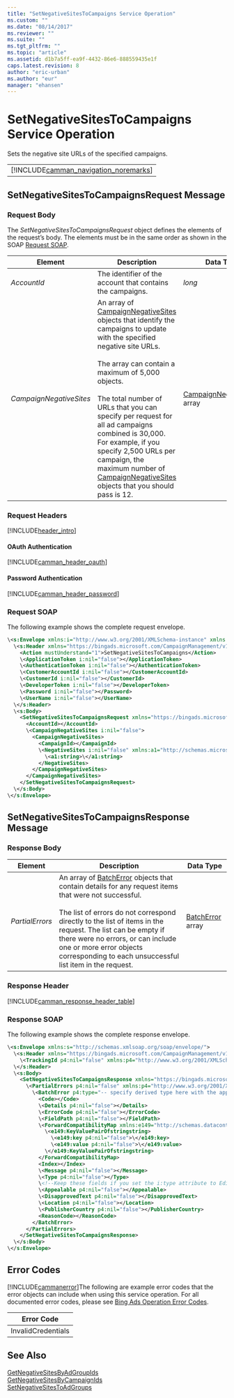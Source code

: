 ```yaml
---
title: "SetNegativeSitesToCampaigns Service Operation"
ms.custom: ""
ms.date: "08/14/2017"
ms.reviewer: ""
ms.suite: ""
ms.tgt_pltfrm: ""
ms.topic: "article"
ms.assetid: d1b7a5ff-ea9f-4432-86e6-888559435e1f
caps.latest.revision: 8
author: "eric-urban"
ms.author: "eur"
manager: "ehansen"
---
```

# SetNegativeSitesToCampaigns Service Operation
Sets the negative site URLs of the specified campaigns.

||
|-|
|[!INCLUDE[camman_navigation_noremarks](../campaign-api/includes/camman-navigation-noremarks.md)]|

## <a name="request"></a>SetNegativeSitesToCampaignsRequest Message

### Request Body
The *SetNegativeSitesToCampaignsRequest* object defines the elements of the request’s body. The elements must be in the same order as shown in the SOAP [Request SOAP](#request_soap).

|Element|Description|Data Type|
|-----------|---------------|-------------|
|*AccountId*|The identifier of the account that contains the campaigns.|*long*|
|*CampaignNegativeSites*|An array of [CampaignNegativeSites](../campaign-api/campaignnegativesites-data-object.md) objects that identify the campaigns to update with the specified negative site URLs.<br /><br />The array can contain a maximum of 5,000 objects.<br /><br />The total number of URLs that you can specify per request for all ad campaigns combined is 30,000. For example, if you specify 2,500 URLs per campaign, the maximum number of [CampaignNegativeSites](../campaign-api/campaignnegativesites-data-object.md) objects that you should pass is 12.|[CampaignNegativeSites](../campaign-api/campaignnegativesites-data-object.md) array|

### Request Headers
[!INCLUDE[header_intro](../campaign-api/includes/header-intro.md)]
#### OAuth Authentication
[!INCLUDE[camman_header_oauth](../campaign-api/includes/camman-header-oauth.md)]
#### Password Authentication
[!INCLUDE[camman_header_password](../campaign-api/includes/camman-header-password.md)]
### <a name="request_soap"></a>Request SOAP
The following example shows the complete request envelope.

```xml
\<s:Envelope xmlns:i="http://www.w3.org/2001/XMLSchema-instance" xmlns:s="http://schemas.xmlsoap.org/soap/envelope/">
  \<s:Header xmlns="https://bingads.microsoft.com/CampaignManagement/v11">
    <Action mustUnderstand="1">SetNegativeSitesToCampaigns</Action>
    \<ApplicationToken i:nil="false"></ApplicationToken>
    \<AuthenticationToken i:nil="false"></AuthenticationToken>
    \<CustomerAccountId i:nil="false"></CustomerAccountId>
    \<CustomerId i:nil="false"></CustomerId>
    \<DeveloperToken i:nil="false"></DeveloperToken>
    \<Password i:nil="false"></Password>
    \<UserName i:nil="false"></UserName>
  \</s:Header>
  \<s:Body>
    <SetNegativeSitesToCampaignsRequest xmlns="https://bingads.microsoft.com/CampaignManagement/v11">
      <AccountId></AccountId>
      \<CampaignNegativeSites i:nil="false">
        <CampaignNegativeSites>
          <CampaignId></CampaignId>
          \<NegativeSites i:nil="false" xmlns:a1="http://schemas.microsoft.com/2003/10/Serialization/Arrays">
            \<a1:string>\</a1:string>
          </NegativeSites>
        </CampaignNegativeSites>
      </CampaignNegativeSites>
    </SetNegativeSitesToCampaignsRequest>
  \</s:Body>
\</s:Envelope>
```

## <a name="response"></a>SetNegativeSitesToCampaignsResponse Message

### <a name="Body_Elements"></a>Response Body

|Element|Description|Data Type|
|-----------|---------------|-------------|
|*PartialErrors*|An array of [BatchError](../campaign-api/batcherror-data-object.md) objects that contain details for any request items that were not successful.<br /><br />The list of errors do not correspond directly to the list of items in the request. The list can be empty if there were no errors, or can include one or more error objects corresponding to each unsuccessful list item in the request.|[BatchError](../campaign-api/batcherror-data-object.md) array|

### <a name="Header_Elements"></a>Response Header
[!INCLUDE[camman_response_header_table](../campaign-api/includes/camman-response-header-table.md)]
### Response SOAP
The following example shows the complete response envelope.

```xml
\<s:Envelope xmlns:s="http://schemas.xmlsoap.org/soap/envelope/">
  \<s:Header xmlns="https://bingads.microsoft.com/CampaignManagement/v11">
    \<TrackingId p4:nil="false" xmlns:p4="http://www.w3.org/2001/XMLSchema-instance"></TrackingId>
  \</s:Header>
  \<s:Body>
    <SetNegativeSitesToCampaignsResponse xmlns="https://bingads.microsoft.com/CampaignManagement/v11">
      \<PartialErrors p4:nil="false" xmlns:p4="http://www.w3.org/2001/XMLSchema-instance">
        \<BatchError p4:type="-- specify derived type here with the appropriate prefix --">
          <Code></Code>
          \<Details p4:nil="false"></Details>
          \<ErrorCode p4:nil="false"></ErrorCode>
          \<FieldPath p4:nil="false"></FieldPath>
          \<ForwardCompatibilityMap xmlns:e149="http://schemas.datacontract.org/2004/07/System.Collections.Generic" p4:nil="false">
            \<e149:KeyValuePairOfstringstring>
              \<e149:key p4:nil="false">\</e149:key>
              \<e149:value p4:nil="false">\</e149:value>
            \</e149:KeyValuePairOfstringstring>
          </ForwardCompatibilityMap>
          <Index></Index>
          \<Message p4:nil="false"></Message>
          \<Type p4:nil="false"></Type>
          \<!--Keep these fields if you set the i:type attribute to EditorialError-->
          \<Appealable p4:nil="false"></Appealable>
          \<DisapprovedText p4:nil="false"></DisapprovedText>
          \<Location p4:nil="false"></Location>
          \<PublisherCountry p4:nil="false"></PublisherCountry>
          <ReasonCode></ReasonCode>
        </BatchError>
      </PartialErrors>
    </SetNegativeSitesToCampaignsResponse>
  \</s:Body>
\</s:Envelope>
```

## <a name="errors"></a>Error Codes
[!INCLUDE[cammanerror](../campaign-api/includes/cammanerror.md)]The following are example  error codes that the error objects can include when using this service operation. For all documented error codes, please see [Bing Ads Operation Error Codes](http://go.microsoft.com/fwlink/?LinkId=511884).

|Error Code|
|--------------|
|InvalidCredentials|

## See Also
[GetNegativeSitesByAdGroupIds](../campaign-api/getnegativesitesbyadgroupids-service-operation.md)  
[GetNegativeSitesByCampaignIds](../campaign-api/getnegativesitesbycampaignids-service-operation.md)  
[SetNegativeSitesToAdGroups](../campaign-api/setnegativesitestoadgroups-service-operation.md)  

